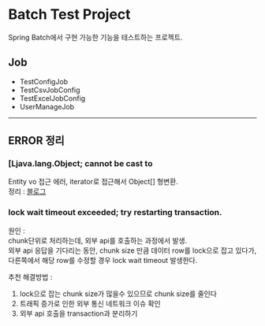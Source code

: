 # Batch Test Project
Spring Batch에서 구현 가능한 기능을 테스트하는 프로젝트.

## Job
- TestConfigJob
- TestCsvJobConfig
- TestExcelJobConfig
- UserManageJob


---------------------



## ERROR 정리

### [Ljava.lang.Object; cannot be cast to   
Entity vo 접근 에러, iterator로 접근해서 Object[] 형변환.  
 정리 : [블로그](https://choisblog.tistory.com/90)

### lock wait timeout exceeded; try restarting transaction. 
원인 :   
chunk단위로 처리하는데, 외부 api를 호출하는 과정에서 발생.    
외부 api 응답을 기다리는 동안, chunk size 만큼 데이터 row를  lock으로 잡고 있다가, 다른쪽에서 해당 row를 수정할 경우 lock wait timeout 발생한다.   

추천 해결방법 :   
1. lock으로 잡는 chunk size가 많을수 있으므로 chunk size를 줄인다
2. 트래픽 증가로 인한 외부 통신 네트워크 이슈 확인
3. 외부 api 호출을 transaction과 분리하기
